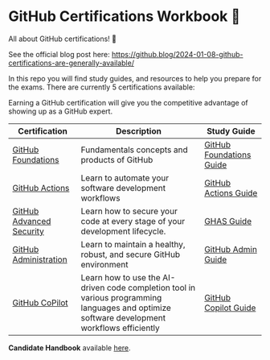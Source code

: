 # GitHub Certifications Workbook 🚀

All about GitHub certifications! 🎉 

See the official blog post here: https://github.blog/2024-01-08-github-certifications-are-generally-available/ 

In this repo you will find study guides, and resources to help you prepare for the exams. There are currently 5 certifications available: 

Earning a GitHub certification will give you the competitive advantage of showing up as a GitHub expert.

| Certification                | Description                                           | Study Guide                  |
| ---------------------------- | ----------------------------------------------------- | --------------------- |
| [GitHub Foundations](https://learn.microsoft.com/en-us/collections/o1njfe825p602p?WT.mc_id=%3Fwt.mc_id%3Dstudentamb_260352)            | Fundamentals concepts and products of GitHub     | [GitHub Foundations Guide](./study-guides//gh-foundations.md) |
| [GitHub Actions](https://learn.microsoft.com/collections/n5p4a5z7keznp5?WT.mc_id=%3Fwt.mc_id%3Dstudentamb_260352)                | Learn to automate your software development workflows     | [GitHub Actions Guide](./study-guides/gh-actions.md)    |
| [GitHub Advanced Security](https://learn.microsoft.com/collections/rqymc6yw8q5rey?WT.mc_id=%3Fwt.mc_id%3Dstudentamb_260352)    | Learn how to secure your code at every stage of your development lifecycle. | [GHAS Guide](./study-guides//gh-advanced-security.md) |
| [GitHub Administration](https://learn.microsoft.com/collections/mom7u1gzjdxw03?WT.mc_id=%3Fwt.mc_id%3Dstudentamb_260352)        | Learn to maintain a healthy, robust, and secure GitHub environment | [GitHub Admin Guide](./study-guides/gh-administration.md) |
| [GitHub CoPilot](https://examregistration.github.com/exam/COPILOT)        | Learn how to use the AI-driven code completion tool in various programming languages and optimize software development workflows efficiently| [GitHub Copilot Guide](https://learn.microsoft.com/en-us/training/paths/accelerate-app-development-using-github-copilot/)

**Candidate Handbook** available [here](https://examregistration.github.com/handbook).

